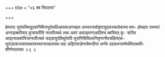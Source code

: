 +++
title = "०६ क्व स्विदस्य"

+++

हेमरुतः यूयंयस्मिन्नुदकनिमित्तभूतेसतिआययाअगच्छत अस्यरजसोवृष्ट्युदकस्यलोकस्य वाम- होमहतः परम्पारं अन्तङ्क्वस्वित् कुत्रास्तीति नास्तीत्यर्थः तथा अवरं अवाङ्मागाआदिश्च क्वस्वित् कु- त्रास्ति आद्यन्तन्नकोपिजानातीत्यर्थः यद्यदायूयंविथुरेववि थुराणिशिथिलानितृणानीवसंहितंएक- भूतंउदकञ्च्यावयथस्वस्थानाच्चालयथ तदा अद्रिणावज्रेणत्वेषन्दीप्तं अर्णवं उदकवन्तम्मेघंविपतथवि- शीर्णम्पातयथ ॥ ६ ॥